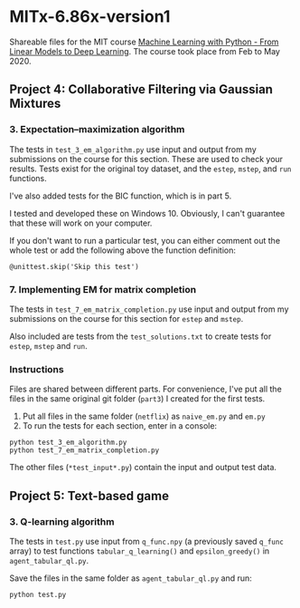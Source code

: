 # MITx-6.86x-version1
Shareable files for the MIT course [Machine Learning with Python - From Linear Models to Deep Learning](https://courses.edx.org/courses/course-v1:MITx+6.86x+1T2020/course/). The course took place from Feb to May 2020.

## Project 4: Collaborative Filtering via Gaussian Mixtures

### 3. Expectation–maximization algorithm

The tests in `test_3_em_algorithm.py` use input and output from my submissions on the course for this section. These are used to check your results. Tests exist for the original toy dataset, and the `estep`, `mstep`, and `run` functions.

I've also added tests for the BIC function, which is in part 5.

I tested and developed these on Windows 10. Obviously, I can't guarantee that these 
will work on your computer.


If you don't want to run a particular test, you can either comment out the whole test 
or add the following above the function definition:
```
@unittest.skip('Skip this test')
```
### 7. Implementing EM for matrix completion

The tests in `test_7_em_matrix_completion.py` use input and output from my submissions on the course for this section for `estep` and `mstep`.

Also included are tests from the `test_solutions.txt` to create tests for `estep`, `mstep` and `run`. 

### Instructions

Files are shared between different parts. For convenience, I've put all the files in the same original git folder (`part3`) I created for the first tests.

1. Put all files in the same folder (`netflix`) as `naive_em.py` and `em.py`
2. To run the tests for each section, enter in a console:

```
python test_3_em_algorithm.py
python test_7_em_matrix_completion.py
```

The other files (`*test_input*.py`) contain the input and output test data. 

## Project 5: Text-based game
### 3. Q-learning algorithm
The tests in `test.py` use input from `q_func.npy` (a previously saved `q_func` array) to test functions `tabular_q_learning()` and `epsilon_greedy()` in `agent_tabular_ql.py`. 

Save the files in the same folder as `agent_tabular_ql.py` and run:
```
python test.py
```
